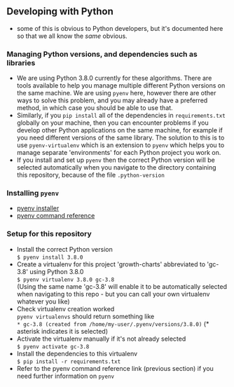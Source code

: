 ## Developing with Python

* some of this is obvious to Python developers, but it's documented here so that we all know the _same_ obvious.

### Managing Python versions, and dependencies such as libraries

* We are using Python 3.8.0 currently for these algorithms. There are tools available to help you manage multiple different Python versions on the same machine. We are using `pyenv` here, however there are other ways to solve this problem, and you may already have a preferred method, in which case you should be able to use that.
* Similarly, if you `pip install` all of the dependencies in `requirements.txt` globally on your machine, then you can encounter problems if you develop other Python applications on the same machine, for example if you need different versions of the same library. The solution to this is to use `pyenv-virtualenv` which is an extension to `pyenv` which helps you to manage separate 'environments' for each Python project you work on.
* If you install and set up `pyenv` then the correct Python version will be selected automatically when you navigate to the directory containing this repository, because of the file `.python-version`

### Installing `pyenv`

* [pyenv installer](https://github.com/pyenv/pyenv-installer)
* [pyenv command reference](https://github.com/pyenv/pyenv/blob/master/COMMANDS.md#pyenv-local)

### Setup for this repository

* Install the correct Python version  
`$ pyenv install 3.8.0`  
* Create a virtualenv for this project 'growth-charts' abbreviated to 'gc-3.8' using Python 3.8.0  
`$ pyenv virtualenv 3.8.0 gc-3.8`  
(Using the same name 'gc-3.8' will enable it to be automatically selected when navigating to this repo - but you can call your own virtualenv whatever you like)  
* Check virtualenv creation worked  
`pyenv virtualenvs` should return something like  
`* gc-3.8 (created from /home/my-user/.pyenv/versions/3.8.0)` (* asterisk indicates it is selected)  
* Activate the virtualenv manually if it's not already selected  
`$ pyenv activate gc-3.8` 
* Install the dependencies to this virtualenv  
`$ pip install -r requirements.txt`  
* Refer to the pyenv command reference link (previous section) if you need further information on `pyenv`  
